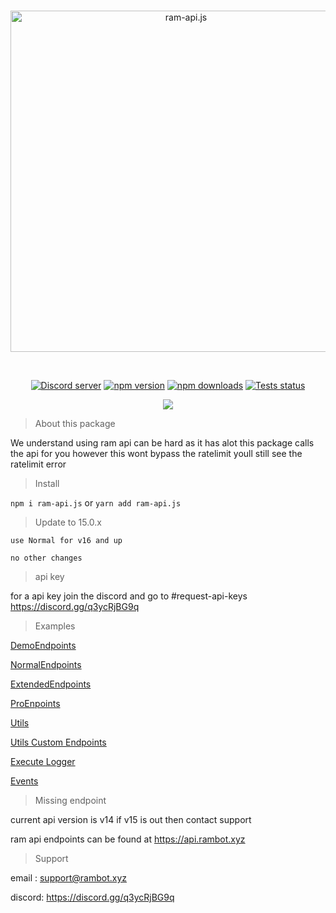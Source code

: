 <div align="center">
  <br />
  <p>
    <a href="https://api.rambot.xyz"><img src="https://gamearoo.top/ram/ramapijs.png" width="546" alt="ram-api.js" /></a>
  </p>
  <br />
  <p>
    <a href="https://discord.gg/q3ycRjBG9q"><img src="https://img.shields.io/discord/1068088656377692170?color=5865F2&logo=discord&logoColor=white" alt="Discord server" /></a>
    <a href="https://www.npmjs.com/package/ram-api.js"><img src="https://img.shields.io/npm/v/ram-api.js.svg" alt="npm version" /></a>
    <a href="https://www.npmjs.com/package/ram-api.js"><img src="https://img.shields.io/npm/dt/ram-api.js.svg?maxAge=3600" alt="npm downloads" /></a>
    <a href="https://github.com/Gamearoos-development/ram-api.js/actions"><img src="https://github.com/Gamearoos-development/ram-api.js/actions/workflows/text.yml/badge.svg" alt="Tests status" /></a>
    
  </p>
  <a href="https://nodei.co/npm/ram-api.js/"><img src="https://nodei.co/npm/ram-api.js.png?downloads=true&downloadRank=true&stars=true"></a>
</div>

> About this package

We understand using ram api can be hard as it has alot this package calls the api for you however this wont bypass the ratelimit youll still see the ratelimit error

> Install

`npm i ram-api.js` or `yarn add ram-api.js`

> Update to 15.0.x

```text
use Normal for v16 and up

no other changes
```

> api key

for a api key join the discord and go to #request-api-keys https://discord.gg/q3ycRjBG9q



> Examples

[DemoEndpoints](./Examples/Demo.md)

[NormalEndpoints](./Examples/Normal.md)

[ExtendedEndpoints](./Examples/Extended.md)

[ProEnpoints](./Examples/Pro.md)

[Utils](./Examples/Utils.md)

[Utils Custom Endpoints](./Examples/CustomEndpoint.md)

[Execute Logger](./Examples/ExecuteLogger.md)

[Events](./Examples/Events.md)

> Missing endpoint

current api version is v14 if v15 is out then contact support

ram api endpoints can be found at https://api.rambot.xyz

> Support

email : support@rambot.xyz

discord: https://discord.gg/q3ycRjBG9q
